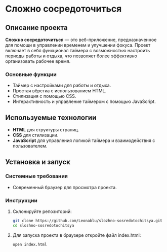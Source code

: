# Сложно сосредоточиться

## Описание проекта
**Сложно сосредоточиться** — это веб-приложение, предназначенное для помощи в управлении временем и улучшении фокуса. Проект включает в себя функционал таймера с возможностью настроить периоды работы и отдыха, что позволяет более эффективно организовать рабочее время.

### Основные функции
- Таймер с настройками для работы и отдыха.
- Простая вёрстка с использованием HTML.
- Стилизация с помощью CSS.
- Интерактивность и управление таймером с помощью JavaScript.

## Используемые технологии
- **HTML** для структуры страниц.
- **CSS** для стилизации.
- **JavaScript** для управления логикой таймера и взаимодействия с пользователем.

## Установка и запуск

### Системные требования
- Современный браузер для просмотра проекта.

### Инструкции
1. Склонируйте репозиторий:
   ```bash
   git clone https://github.com/Leonablu/slozhno-sosredotochitsya.git
   cd slozhno-sosredotochitsya
2. Для запуска проекта в браузере откройте файл index.html:
   ```bash
   open index.html
